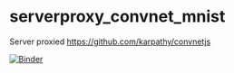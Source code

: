 # serverproxy_convnet_mnist
Server proxied  https://github.com/karpathy/convnetjs

[![Binder](https://mybinder.org/badge_logo.svg)](https://mybinder.org/v2/gh/innovationOUtside/serverproxy_convnet_mnist/master)